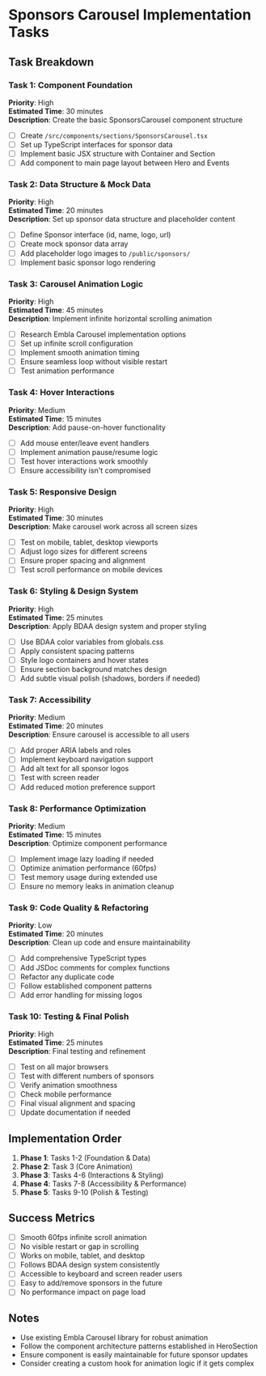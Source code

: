 # Sponsors Carousel Implementation Tasks

## Task Breakdown

### Task 1: Component Foundation
**Priority**: High  
**Estimated Time**: 30 minutes  
**Description**: Create the basic SponsorsCarousel component structure
- [ ] Create `/src/components/sections/SponsorsCarousel.tsx`
- [ ] Set up TypeScript interfaces for sponsor data
- [ ] Implement basic JSX structure with Container and Section
- [ ] Add component to main page layout between Hero and Events

### Task 2: Data Structure & Mock Data
**Priority**: High  
**Estimated Time**: 20 minutes  
**Description**: Set up sponsor data structure and placeholder content
- [ ] Define Sponsor interface (id, name, logo, url)
- [ ] Create mock sponsor data array
- [ ] Add placeholder logo images to `/public/sponsors/`
- [ ] Implement basic sponsor logo rendering

### Task 3: Carousel Animation Logic
**Priority**: High  
**Estimated Time**: 45 minutes  
**Description**: Implement infinite horizontal scrolling animation
- [ ] Research Embla Carousel implementation options
- [ ] Set up infinite scroll configuration
- [ ] Implement smooth animation timing
- [ ] Ensure seamless loop without visible restart
- [ ] Test animation performance

### Task 4: Hover Interactions
**Priority**: Medium  
**Estimated Time**: 15 minutes  
**Description**: Add pause-on-hover functionality
- [ ] Add mouse enter/leave event handlers
- [ ] Implement animation pause/resume logic
- [ ] Test hover interactions work smoothly
- [ ] Ensure accessibility isn't compromised

### Task 5: Responsive Design
**Priority**: High  
**Estimated Time**: 30 minutes  
**Description**: Make carousel work across all screen sizes
- [ ] Test on mobile, tablet, desktop viewports
- [ ] Adjust logo sizes for different screens
- [ ] Ensure proper spacing and alignment
- [ ] Test scroll performance on mobile devices

### Task 6: Styling & Design System
**Priority**: High  
**Estimated Time**: 25 minutes  
**Description**: Apply BDAA design system and proper styling
- [ ] Use BDAA color variables from globals.css
- [ ] Apply consistent spacing patterns
- [ ] Style logo containers and hover states
- [ ] Ensure section background matches design
- [ ] Add subtle visual polish (shadows, borders if needed)

### Task 7: Accessibility
**Priority**: Medium  
**Estimated Time**: 20 minutes  
**Description**: Ensure carousel is accessible to all users
- [ ] Add proper ARIA labels and roles
- [ ] Implement keyboard navigation support
- [ ] Add alt text for all sponsor logos
- [ ] Test with screen reader
- [ ] Add reduced motion preference support

### Task 8: Performance Optimization
**Priority**: Medium  
**Estimated Time**: 15 minutes  
**Description**: Optimize component performance
- [ ] Implement image lazy loading if needed
- [ ] Optimize animation performance (60fps)
- [ ] Test memory usage during extended use
- [ ] Ensure no memory leaks in animation cleanup

### Task 9: Code Quality & Refactoring
**Priority**: Low  
**Estimated Time**: 20 minutes  
**Description**: Clean up code and ensure maintainability
- [ ] Add comprehensive TypeScript types
- [ ] Add JSDoc comments for complex functions
- [ ] Refactor any duplicate code
- [ ] Follow established component patterns
- [ ] Add error handling for missing logos

### Task 10: Testing & Final Polish
**Priority**: High  
**Estimated Time**: 25 minutes  
**Description**: Final testing and refinement
- [ ] Test on all major browsers
- [ ] Test with different numbers of sponsors
- [ ] Verify animation smoothness
- [ ] Check mobile performance
- [ ] Final visual alignment and spacing
- [ ] Update documentation if needed

## Implementation Order
1. **Phase 1**: Tasks 1-2 (Foundation & Data)
2. **Phase 2**: Task 3 (Core Animation)
3. **Phase 3**: Tasks 4-6 (Interactions & Styling)
4. **Phase 4**: Tasks 7-8 (Accessibility & Performance)
5. **Phase 5**: Tasks 9-10 (Polish & Testing)

## Success Metrics
- [ ] Smooth 60fps infinite scroll animation
- [ ] No visible restart or gap in scrolling
- [ ] Works on mobile, tablet, and desktop
- [ ] Follows BDAA design system consistently
- [ ] Accessible to keyboard and screen reader users
- [ ] Easy to add/remove sponsors in the future
- [ ] No performance impact on page load

## Notes
- Use existing Embla Carousel library for robust animation
- Follow the component architecture patterns established in HeroSection
- Ensure component is easily maintainable for future sponsor updates
- Consider creating a custom hook for animation logic if it gets complex